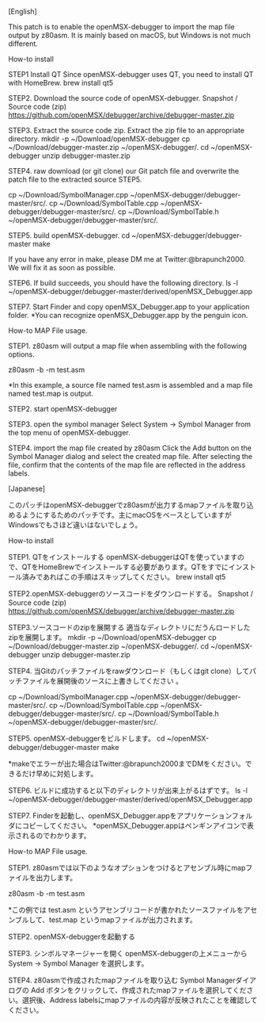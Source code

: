 
[English]

This patch is to enable the openMSX-debugger to import the map file output by z80asm. It is mainly based on macOS, but Windows is not much different.

How-to install

STEP1 Install QT
Since openMSX-debugger uses QT, you need to install QT with HomeBrew.
brew install qt5

STEP2. Download the source code of openMSX-debugger.
Snapshot / Source code (zip)
https://github.com/openMSX/debugger/archive/debugger-master.zip

STEP3. Extract the source code zip.
Extract the zip file to an appropriate directory.
mkdir -p ~/Download/openMSX-debugger
cp ~/Download/debugger-master.zip ~/openMSX-debugger/.
cd ~/openMSX-debugger
unzip debugger-master.zip 

STEP4. raw download (or git clone) our Git patch file and overwrite the patch file to the extracted source
STEP5.

cp ~/Download/SymbolManager.cpp ~/openMSX-debugger/debugger-master/src/.
cp ~/Download/SymbolTable.cpp ~/openMSX-debugger/debugger-master/src/.
cp ~/Download/SymbolTable.h ~/openMSX-debugger/debugger-master/src/.

STEP5. build openMSX-debugger.
cd ~/openMSX-debugger/debugger-master
make

If you have any error in make, please DM me at Twitter:@brapunch2000. We will fix it as soon as possible.

STEP6. If build succeeds, you should have the following directory.
ls -l ~/openMSX-debugger/debugger-master/derived/openMSX_Debugger.app

STEP7. Start Finder and copy openMSX_Debugger.app to your application folder.
*You can recognize openMSX_Debugger.app by the penguin icon.

How-to MAP File usage.

STEP1. z80asm will output a map file when assembling with the following options.

z80asm -b -m test.asm

*In this example, a source file named test.asm is assembled and a map file named test.map is output.

STEP2. start openMSX-debugger

STEP3. open the symbol manager
Select System -> Symbol Manager from the top menu of openMSX-debugger.

STEP4. import the map file created by z80asm
Click the Add button on the Symbol Manager dialog and select the created map file. After selecting the file, confirm that the contents of the map file are reflected in the address labels.

[Japanese]

このパッチはopenMSX-debuggerでz80asmが出力するmapファイルを取り込めるようにするためのパッチです。主にmacOSをベースとしていますがWindowsでもさほど違いはないでしょう。

How-to install

STEP1. QTをインストールする
openMSX-debuggerはQTを使っていますので、QTをHomeBrewでインストールする必要があります。QTをすでにインストール済みであればこの手順はスキップしてください。
brew install qt5

STEP2.openMSX-debuggerのソースコードをダウンロードする。
Snapshot / Source code (zip)
https://github.com/openMSX/debugger/archive/debugger-master.zip

STEP3.ソースコードのzipを展開する
適当なディレクトリにだうんロードしたzipを展開します。
mkdir -p ~/Download/openMSX-debugger
cp ~/Download/debugger-master.zip ~/openMSX-debugger/.
cd ~/openMSX-debugger
unzip debugger-master.zip 

STEP4. 当Gitのパッチファイルをrawダウンロード（もしくはgit clone）してパッチファイルを展開後のソースに上書きしてください
。

cp ~/Download/SymbolManager.cpp ~/openMSX-debugger/debugger-master/src/.
cp ~/Download/SymbolTable.cpp ~/openMSX-debugger/debugger-master/src/.
cp ~/Download/SymbolTable.h ~/openMSX-debugger/debugger-master/src/.

STEP5. openMSX-debuggerをビルドします。
cd ~/openMSX-debugger/debugger-master
make

*makeでエラーが出た場合はTwitter:@brapunch2000までDMをください。できるだけ早めに対処します。

STEP6. ビルドに成功すると以下のディレクトリが出来上がるはずです。
ls -l ~/openMSX-debugger/debugger-master/derived/openMSX_Debugger.app

STEP7. Finderを起動し、openMSX_Debugger.appをアプリケーションフォルダにコピーしてください。
*openMSX_Debugger.appはペンギンアイコンで表示されるのでわかります。

How-to MAP File usage.

STEP1. z80asmでは以下のようなオプションをつけるとアセンブル時にmapファイルを出力します。

z80asm -b -m test.asm

*この例では test.asm というアセンブリコードが書かれたソースファイルをアセンブルして、test.map というmapファイルが出力されます。

STEP2. openMSX-debuggerを起動する

STEP3. シンボルマネージャーを開く
openMSX-debuggerの上メニューから System -> Symbol Manager を選択します。

STEP4. z80asmで作成されたmapファイルを取り込む
Symbol Managerダイアログの Add ボタンをクリックして、作成されたmapファイルを選択してください。選択後、Address labelsにmapファイルの内容が反映されたことを確認してください。

